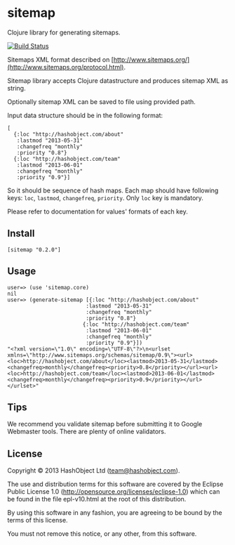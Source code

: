 # sitemap

Clojure library for generating sitemaps.

[![Build Status](https://travis-ci.org/[hashobject]/[sitemap].png)](https://travis-ci.org/[hashobject]/[sitemap])

Sitemaps XML format described on [http://www.sitemaps.org/](http://www.sitemaps.org/protocol.html).

Sitemap library accepts Clojure datastructure and produces sitemap XML as string.

Optionally sitemap XML can be saved to file using provided path.

Input data structure should be in the following format:

```
[
  {:loc "http://hashobject.com/about"
   :lastmod "2013-05-31"
   :changefreq "monthly"
   :priority "0.8"}
  {:loc "http://hashobject.com/team"
   :lastmod "2013-06-01"
   :changefreq "monthly"
   :priority "0.9"}]
```

So it should be sequence of hash maps. Each map should have following keys: `loc`, `lastmod`,
`changefreq`, `priority`. Only `loc` key is mandatory.

Please refer to documentation for values' formats of each key.


## Install

```
[sitemap "0.2.0"]
```

## Usage

```
user=> (use 'sitemap.core)
nil
user=> (generate-sitemap [{:loc "http://hashobject.com/about"
                         :lastmod "2013-05-31"
                         :changefreq "monthly"
                         :priority "0.8"}
                        {:loc "http://hashobject.com/team"
                         :lastmod "2013-06-01"
                         :changefreq "monthly"
                         :priority "0.9"}])
"<?xml version=\"1.0\" encoding=\"UTF-8\"?>\n<urlset xmlns=\"http://www.sitemaps.org/schemas/sitemap/0.9\"><url><loc>http://hashobject.com/about</loc><lastmod>2013-05-31</lastmod><changefreq>monthly</changefreq><priority>0.8</priority></url><url><loc>http://hashobject.com/team</loc><lastmod>2013-06-01</lastmod><changefreq>monthly</changefreq><priority>0.9</priority></url></urlset>"
```

## Tips

We recommend you validate sitemap before submitting it to Google Webmaster tools.
There are plenty of online validators.


## License

Copyright © 2013 HashObject Ltd (team@hashobject.com).

The use and distribution terms for this software are covered by the Eclipse Public License 1.0 (http://opensource.org/licenses/eclipse-1.0) which can be found in the file epl-v10.html at the root of this distribution.

By using this software in any fashion, you are agreeing to be bound by the terms of this license.

You must not remove this notice, or any other, from this software.
